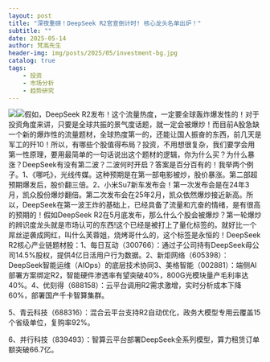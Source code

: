 ```yaml
---
layout: post
title: "深夜重磅！DeepSeek R2官宣倒计时! 核心龙头名单出炉！"
subtitle: ""
date: 2025-05-14
author: 梵高先生
header-img: img/posts/2025/05/investment-bg.jpg
catalog: true
tags:
    - 投资
    - 市场分析
    - 趋势研究
---
```


![](https://mmbiz.qpic.cn/sz_mmbiz_jpg/https://mmbiz.qpic.cn/sz_mmbiz_png/ViaIfpMVXKTQeZ89Jd7Hricv1feUNGWsSEwnG6jzBrIJUfia1afErJrlGeOzAPbJOAvA1U54libEwC7IfXLxNkZXDg/640?wx_fmt=png&amp;from=appmsg)![](https://mmbiz.qpic.cn/sz_mmbiz_jpg/https://mmbiz.qpic.cn/sz_mmbiz_png/ViaIfpMVXKTQeZ89Jd7Hricv1feUNGWsSE8nXV7DQaLnJbwPS84N47wtFdmicGqpfhFic0DFH1XrT6aqP77UsGXaOg/640?wx_fmt=png&amp;from=appmsg)假如，DeepSeek R2发布！这个流量热度，一定要全球轰炸爆发性的！对于投资角度来讲，只要是全球共振的景气度话题，就一定会被爆炒！而目前A股急缺一个新的爆炸性的流量题材，全球热度第一的，还能让国人振奋的东西，前几天是军工的歼10！所以，有哪些个股值得布局？投资，不用想很复杂，我们要学会用第一性原理，要用最简单的一句话说出这个题材的逻辑，你为什么买？为什么暴涨？DeepSeek有没有第二波？二波何时开启？答案是百分百有的！我举两个例子。1、《哪吒》，光线传媒。这种预期是在第一部电影被炒，股价暴涨。第二部超预期爆发后，股价翻三倍。2、小米Su7新车发布会！第一次发布会是在24年3月，凯众股份爆炒翻倍。第二次发布会在25年2月，凯众依然爆炒接近新高。所以，DeepSeek在第一波王炸的基础上，已经具备了流量和亢奋的情绪，是有很高的预期的！假如DeepSeek R2在5月底发布，那么什么个股会被爆炒？第一轮爆炒的辨识度龙头就是市场认可的东西!这个已经是被打上了量化标签的。就好比一个屌丝逆袭成网红，叫什么芙蓉姐，烧烤哥什么的，这个标签是永恒的！DeepSeek R2核心产业链题材股：1、每日互动（300766）：通过子公司持有DeepSeek母公司14.5%股权，提供4亿日活用户行为数据。2、新炬网络（605398）：DeepSeek智能运维（AIOps）的底层技术协同3、美格智能（002881）：端侧AI部署方案绑定R2，智能硬件渗透率有望突破40%，800G光模块量产毛利率达40%。4、优刻得（688158）：云平台调用R2需求激增，实时分析成本下降60%，部署国产千卡智算集群。

5、青云科技（688316）：混合云平台支持R2自动优化，政务大模型专用云覆盖15个省级单位，复购率92%。

6、并行科技（839493）：智算云平台部署DeepSeek全系列模型，算力租赁订单额突破66.7亿。